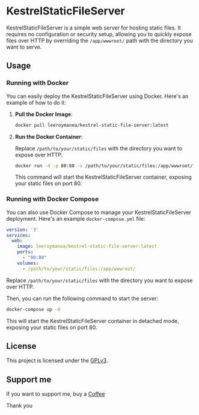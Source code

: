 # KestrelStaticFileServer

KestrelStaticFileServer is a simple web server for hosting static files. It requires no configuration or security setup, allowing you to quickly expose files over HTTP by overriding the `/app/wwwroot/` path with the directory you want to serve.

## Usage

### Running with Docker

You can easily deploy the KestrelStaticFileServer using Docker. Here's an example of how to do it:

1. **Pull the Docker Image**:

   ```bash
   docker pull leeroymanea/kestrel-static-file-server:latest
   ```

2. **Run the Docker Container**:

   Replace `/path/to/your/static/files` with the directory you want to expose over HTTP.

   ```bash
   docker run -d -p 80:80 -v /path/to/your/static/files:/app/wwwroot/ leeroymanea/kestrel-static-file-server:latest
   ```

   This command will start the KestrelStaticFileServer container, exposing your static files on port 80.

### Running with Docker Compose

You can also use Docker Compose to manage your KestrelStaticFileServer deployment. Here's an example `docker-compose.yml` file:

```yaml
version: '3'
services:
  web:
    image: leeroymanea/kestrel-static-file-server:latest
    ports:
      - "80:80"
    volumes:
      - /path/to/your/static/files:/app/wwwroot/
```

Replace `/path/to/your/static/files` with the directory you want to expose over HTTP.

Then, you can run the following command to start the server:

```bash
docker-compose up -d
```

This will start the KestrelStaticFileServer container in detached mode, exposing your static files on port 80.

## License

This project is licensed under the [GPLv3](LICENSE).

## Support me 

If you want to support me, buy a [Coffee](https://ko-fi.com/leeroy_manea)

Thank you